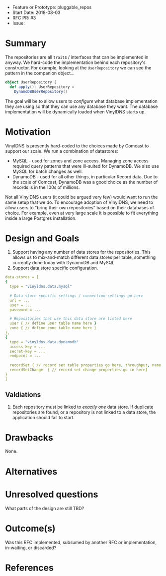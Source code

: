 - Feature or Prototype: pluggable_repos
- Start Date: 2018-08-03
- RFC PR: #3
- Issue: 

# Summary
[summary]: #summary
The repositories are all `trait`s / interfaces that can be implemented in anyway.  We hard-code the implementation behind each repository's constructor.  For example, looking at the `UserRepository` we can see the pattern in the companion object...

```scala
object UserRepository {
  def apply(): UserRepository =
    DynamoDBUserRepository()
```

The goal will be to allow users to _configure_ what database implementation they are using so that they can use any database they want.  The database implementation will be dynamically loaded when VinylDNS starts up.

# Motivation
[motivation]: #motivation

VinylDNS is presently hard-coded to the choices made by Comcast to support our scale.  We run a combination of datastores:

* MySQL - used for zones and zone access.  Managing zone access required query patterns that were ill-suited for DynamoDB.  We also use MySQL for batch changes as well.
* DynamoDB - used for all other things, in particular Record data.  Due to the scale of Comcast, DynamoDB was a good choice as the number of records is in the 100s of millions.

Not all VinylDNS users (it could be argued very few) would want to run the same setup that we do.  To encourage adoption of VinylDNS, we need to allow users to "bring their own repositories" based on their databases of choice.  For example, even at very large scale it is possible to fit everything inside a large Postgres installation.

# Design and Goals
[design]: #design-and-goals

1. Support having any number of data stores for the repositories.  This allows us to mix-and-match different data stores per table, something currently done today with DynamoDB and MySQL
1. Support data store specific configuration. 


```yaml
data-stores = [
{
  type = "vinyldns.data.mysql"
  
  # Data store specific settings / connection settings go here
  url = ...
  user = ...
  password = ...

  # Repositories that use this data store are listed here
  user { // define user table name here }
  zone { // define zone table name here }
},
{
  type = "vinyldns.data.dynamodb"
  access-key = ...
  secret-key = ...
  endpoint = ...
  
  recordSet { // record set table properties go here, throughput, name }
  recordSetChange  { // record set change properties go in here}
}
]
```

## Valdiations

1. Each repository must be linked to _exactly one_ data store.  If duplicate repositories are found, or a repository is not linked to a data store, the application should fail to start.

# Drawbacks
[drawbacks]: #drawbacks

None.

# Alternatives
[alternatives]: #alternatives


# Unresolved questions
[unresolved]: #unresolved-questions

What parts of the design are still TBD?

# Outcome(s)
[outcome]: #outcome

Was this RFC implemented, subsumed by another RFC or implementation, in-waiting,
or discarded?

# References
[references]: #references
